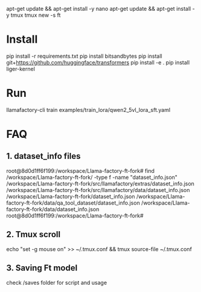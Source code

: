 apt-get update && apt-get install -y nano
apt-get update && apt-get install -y tmux
tmux new -s ft
# Install
pip install -r requirements.txt 
pip install bitsandbytes
pip install git+https://github.com/huggingface/transformers
pip install -e .
pip install liger-kernel




# Run 
llamafactory-cli train examples/train_lora/qwen2_5vl_lora_sft.yaml







# FAQ
## 1.  dataset_info files
root@8d0d1ff6f199:/workspace/Llama-factory-ft-fork# find /workspace/Llama-factory-ft-fork/ -type f -name "dataset_info.json"
/workspace/Llama-factory-ft-fork/src/llamafactory/extras/dataset_info.json
/workspace/Llama-factory-ft-fork/src/llamafactory/data/dataset_info.json
/workspace/Llama-factory-ft-fork/dataset_info.json
/workspace/Llama-factory-ft-fork/data/qa_tool_dataset/dataset_info.json
/workspace/Llama-factory-ft-fork/data/dataset_info.json
root@8d0d1ff6f199:/workspace/Llama-factory-ft-fork# 


## 2. Tmux scroll
echo "set -g mouse on" >> ~/.tmux.conf && tmux source-file ~/.tmux.conf


## 3. Saving Ft model
check /saves folder for script and usage

